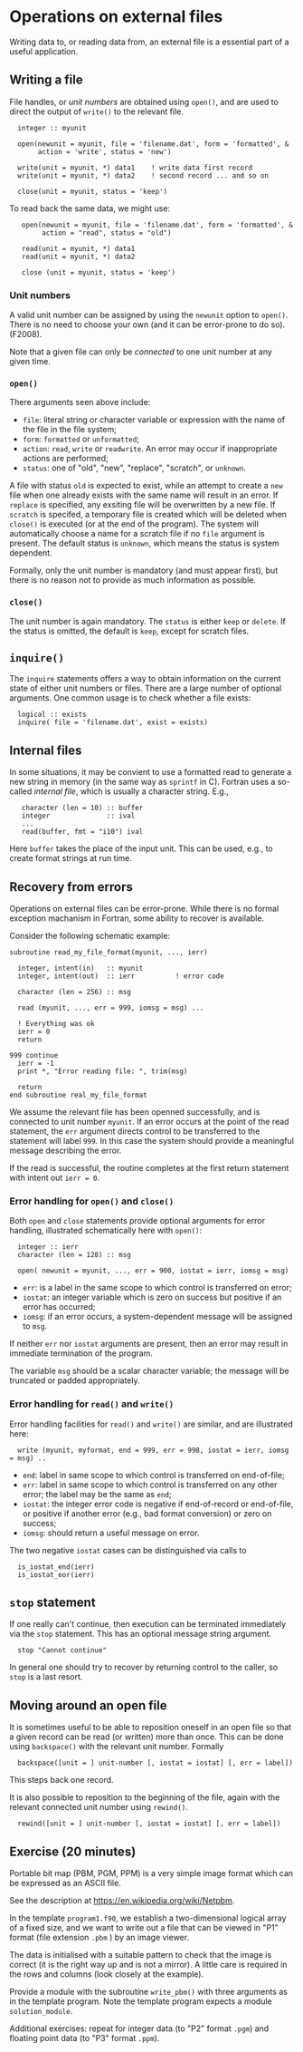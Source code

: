# Operations on external files

Writing data to, or reading data from, an external file is a essential
part of a useful application.


## Writing a file

File handles, or _unit numbers_ are obtained using `open()`, and are
used to direct the output of `write()` to the relevant file.
```
  integer :: myunit

  open(newunit = myunit, file = 'filename.dat', form = 'formatted', &
       action = 'write', status = 'new')

  write(unit = myunit, *) data1    ! write data first record
  write(unit = myunit, *) data2    ! second record ... and so on

  close(unit = myunit, status = 'keep')
```
To read back the same data, we might use:
```
   open(newunit = myunit, file = 'filename.dat', form = 'formatted', &
        action = "read", status = "old")

   read(unit = myunit, *) data1
   read(unit = myunit, *) data2

   close (unit = myunit, status = 'keep')
```

### Unit numbers

A valid unit number can be assigned by using the `newunit` option to
`open()`. There is no need to choose your own (and it can be error-prone
to do so). (F2008).

Note that a given file can only be _connected_ to one unit number at
any given time.

### `open()`

There arguments seen above include:
* `file`: literal string or character variable or expression with the name of
the file in the file system;
* `form`: `formatted` or `unformatted`;
* `action`: `read`, `write` or `readwrite`. An error may occur if inappropriate actions are performed;
* `status`: one of "old", "new", "replace", "scratch", or `unknown`.

A file with status `old` is expected to exist, while an attempt to create a
`new` file when one already exists with the same name will result in an error.
If `replace` is specified, any exsiting file will be overwritten by a new
file. If `scratch` is specifed, a temporary file is created which will
be deleted when `close()` is executed (or at the end of the program).
The system will automatically choose a name for a scratch file if no
`file` argument is present. The default status is `unknown`, which
means the status is system dependent.

Formally, only the unit number is mandatory (and must appear first), but
there is no reason not to provide as much information as possible.

### `close()`
The unit number is again mandatory. The `status` is either `keep` or
`delete`. If the status is omitted, the default is `keep`, except for
scratch files.

## `inquire()`

The `inquire` statements offers a way to obtain information on the
current state of either unit numbers or files. There are a large
number of optional arguments. One common usage is to check whether
a file exists:
```
  logical :: exists
  inquire( file = 'filename.dat', exist = exists)
```

## Internal files

In some situations, it may be convient to use a formatted read to
generate a new string in memory (in the same way as `sprintf` in C).
Fortran uses a so-called _internal file_, which is usually a
character string. E.g.,
```
   character (len = 10) :: buffer
   integer              :: ival
   ...
   read(buffer, fmt = "i10") ival
```
Here `buffer` takes the place of the input unit. This can be used, e.g.,
to create format strings at run time.

## Recovery from errors

Operations on external files can be error-prone. While there is no
formal exception machanism in Fortran, some ability to recover is
available.

Consider the following schematic example:
```
subroutine read_my_file_format(myunit, ..., ierr)

  integer, intent(in)   :: myunit
  integer, intent(out)  :: ierr          ! error code

  character (len = 256) :: msg

  read (myunit, ..., err = 999, iomsg = msg) ...

  ! Everything was ok
  ierr = 0
  return

999 continue
  ierr = -1
  print *, "Error reading file: ", trim(msg)

  return
end subroutine real_my_file_format
```
We assume the relevant file has been openned successfully, and is
connected to unit number `myunit`. If an error occurs at the
point of the read statement, the `err` argument directs control
to be transferred to the statement will label `999`. In this
case the system should provide a meaningful message describing the
error.

If the read is successful, the routine completes at the first return
statement with intent out `ierr = 0`.

### Error handling for `open()` and `close()`

Both `open` and `close` statements provide optional arguments for
error handling, illustrated schematically here with `open()`:
```
  integer :: ierr
  character (len = 128) :: msg

  open( newunit = myunit, ..., err = 900, iostat = ierr, iomsg = msg)
```
* `err`: is a label in the same scope to which control is transferred on error;
* `iostat`: an integer variable which is zero on success but positive if an error has occurred;
* `iomsg`: if an error occurs, a system-dependent message will be assigned to `msg`.

If neither `err` nor `iostat` arguments are present, then an error may
result in immediate termination of the program.

The variable `msg` should be a scalar character variable; the message will be
truncated or padded appropriately.

### Error handling for `read()` and `write()`

Error handling facilities for `read()` and `write()` are similar, and
are illustrated here:
```
  write (myunit, myformat, end = 999, err = 998, iostat = ierr, iomsg = msg) ..
```
* `end`: label in same scope to which control is transferred on end-of-file;
* `err`: label in same scope to which control is transferred on any other error; the label may be the same as `end`;
* `iostat`: the integer error code is negative if end-of-record or end-of-file, or positive if another error (e.g., bad format conversion) or zero on success;
* `iomsg`: should return a useful message on error.

The two negative `iostat` cases can be distinguished via calls to
```
  is_iostat_end(ierr)
  is_iostat_eor(ierr)
```

## `stop` statement

If one really can't continue, then execution can be terminated immediately
via the `stop` statement. This has an optional message string argument.
```
  stop "Cannot continue"
```
In general one should try to recover by returning control to the caller,
so `stop` is a last resort. 

## Moving around an open file

It is sometimes useful to be able to reposition oneself in an open file
so that a given record can be read (or written) more than once. This
can be done using `backspace()` with the relevant unit number. Formally
```
  backspace([unit = ] unit-number [, iostat = iostat] [, err = label])
```
This steps back one record.

It is also possible to reposition to the beginning of the file, again
with the relevant connected unit number using `rewind()`.
```
  rewind([unit = ] unit-number [, iostat = iostat] [, err = label])
```


## Exercise (20 minutes)

Portable bit map (PBM, PGM, PPM) is a very simple image format which can be
expressed as an ASCII file.

See the description at https://en.wikipedia.org/wiki/Netpbm.

In the template `program1.f90`, we establish a two-dimensional logical array
of a fixed size, and we want to write out a file that can be viewed in
"P1" format (file extension `.pbm` ) by an image viewer.

The data is initialised with a suitable pattern to check that the image
is correct (it is the right way up and is not a mirror). A little care
is required in the rows and columns (look closely at the example).

Provide a module with the subroutine `write_pbm()` with three arguments
as in the template program. Note the template program expects a module
`solution_module`.

Additional exercises: repeat for integer data (to "P2" format `.pgm`)
and floating point data (to "P3" format `.ppm`).

